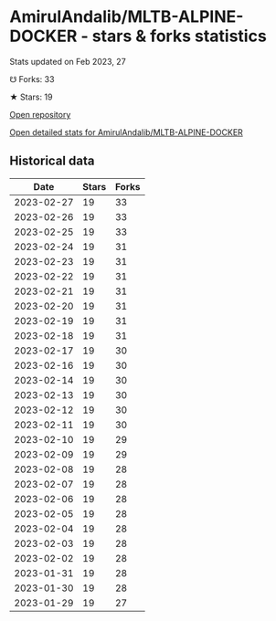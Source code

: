 # AmirulAndalib/MLTB-ALPINE-DOCKER - stars & forks statistics

Stats updated on Feb 2023, 27

☋ Forks: 33

★ Stars: 19

[Open repository](https://github.com/AmirulAndalib/MLTB-ALPINE-DOCKER)

[Open detailed stats for AmirulAndalib/MLTB-ALPINE-DOCKER](https://reviewgithub.com/rep/AmirulAndalib/MLTB-ALPINE-DOCKER)

## Historical data
| Date | Stars | Forks |
|------|-------|-------|
| 2023-02-27 | 19 | 33 | 
| 2023-02-26 | 19 | 33 | 
| 2023-02-25 | 19 | 33 | 
| 2023-02-24 | 19 | 31 | 
| 2023-02-23 | 19 | 31 | 
| 2023-02-22 | 19 | 31 | 
| 2023-02-21 | 19 | 31 | 
| 2023-02-20 | 19 | 31 | 
| 2023-02-19 | 19 | 31 | 
| 2023-02-18 | 19 | 31 | 
| 2023-02-17 | 19 | 30 | 
| 2023-02-16 | 19 | 30 | 
| 2023-02-14 | 19 | 30 | 
| 2023-02-13 | 19 | 30 | 
| 2023-02-12 | 19 | 30 | 
| 2023-02-11 | 19 | 30 | 
| 2023-02-10 | 19 | 29 | 
| 2023-02-09 | 19 | 29 | 
| 2023-02-08 | 19 | 28 | 
| 2023-02-07 | 19 | 28 | 
| 2023-02-06 | 19 | 28 | 
| 2023-02-05 | 19 | 28 | 
| 2023-02-04 | 19 | 28 | 
| 2023-02-03 | 19 | 28 | 
| 2023-02-02 | 19 | 28 | 
| 2023-01-31 | 19 | 28 | 
| 2023-01-30 | 19 | 28 | 
| 2023-01-29 | 19 | 27 | 

